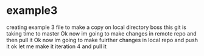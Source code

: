 # example3
creating example 3 file to make a copy on local directory
boss this git is taking time to master 
Ok now im going to make changes in remote repo and then pull it 
Ok now im going to make fuirther changes in local repo and push it 
ok let me make it iteration 4 and pull it 

